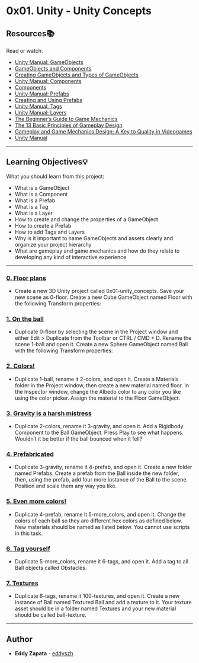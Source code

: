 # 0x01. Unity - Unity Concepts

## Resources:books:
Read or watch:
* [Unity Manual: GameObjects](https://intranet.hbtn.io/rltoken/AUA9J1q6DJfaWX2-BTb7dw)
* [GameObjects and Components](https://intranet.hbtn.io/rltoken/3UIiXKpgYR6aw_zypM7EZw)
* [Creating GameObjects and Types of GameObjects](https://intranet.hbtn.io/rltoken/OfVGXS7AlWg_yKEcTksL8w)
* [Unity Manual: Components](https://intranet.hbtn.io/rltoken/gaHopVZVBtwZrkWPsBHqZQ)
* [Components](https://intranet.hbtn.io/rltoken/TcpARIiqdJ1TmIEpXC9OyQ)
* [Unity Manual: Prefabs](https://intranet.hbtn.io/rltoken/Ay8cQwWFh3GlcTUBORet6g)
* [Creating and Using Prefabs](https://intranet.hbtn.io/rltoken/3yLeKfWA5Mzdj1yR6EVC0g)
* [Unity Manual: Tags](https://intranet.hbtn.io/rltoken/zMVHYRfYWvFdsJehxZ1h3Q)
* [Unity Manual: Layers](https://intranet.hbtn.io/rltoken/XVio6-PNR3ZmXGuYsEtrBw)
* [The Beginner’s Guide to Game Mechanics](https://intranet.hbtn.io/rltoken/tFuCPP8fhZ2GzLeoWKCUow)
* [The 13 Basic Principles of Gameplay Design](https://intranet.hbtn.io/rltoken/_8S8rMKOds7hUCcQK-hBVw)
* [Gameplay and Game Mechanics Design: A Key to Quality in Videogames](https://intranet.hbtn.io/rltoken/_ySfKN87VwyQHahCbmyAXw)
* [Unity Manual](https://intranet.hbtn.io/rltoken/UZXixbexQ03CgIs4LNhIVQ)

---
## Learning Objectives:bulb:
What you should learn from this project:

* What is a GameObject
* What is a Component
* What is a Prefab
* What is a Tag
* What is a Layer
* How to create and change the properties of a GameObject
* How to create a Prefab
* How to add Tags and Layers
* Why is it important to name GameObjects and assets clearly and organize your project hierarchy
* What are gameplay and game mechanics and how do they relate to developing any kind of interactive experience

---

### [0. Floor plans](./0x01-unity_concepts/Assets/0-floor.unity)
* Create a new 3D Unity project called 0x01-unity_concepts. Save your new scene as 0-floor. Create a new Cube GameObject named Floor with the following Transform properties:


### [1. On the ball](./0x01-unity_concepts/Assets/1-ball.unity)
* Duplicate 0-floor by selecting the scene in the Project window and either Edit > Duplicate from the Toolbar or CTRL / CMD + D. Rename the scene 1-ball and open it. Create a new Sphere GameObject named Ball with the following Transform properties:


### [2. Colors!](./0x01-unity_concepts/Assets/2-colors.unity)
* Duplicate 1-ball, rename it 2-colors, and open it. Create a Materials folder in the Project window, then create a new material named floor. In the Inspector window, change the Albedo color to any color you like using the color picker. Assign the material to the Floor GameObject.


### [3. Gravity is a harsh mistress](./0x01-unity_concepts/Assets/3-gravity.unity)
* Duplicate 2-colors, rename it 3-gravity, and open it. Add a Rigidbody Component to the Ball GameObject. Press Play to see what happens. Wouldn’t it be better if the ball bounced when it fell?


### [4. Prefabricated](./0x01-unity_concepts/Assets/4-prefab.unity)
* Duplicate 3-gravity, rename it 4-prefab, and open it. Create a new folder named Prefabs. Create a prefab from the Ball inside the new folder, then, using the prefab, add four more instance of the Ball to the scene. Position and scale them any way you like.


### [5. Even more colors!](./0x01-unity_concepts/Assets/5-more_colors.unity)
* Duplicate 4-prefab, rename it 5-more_colors, and open it. Change the colors of each ball so they are different hex colors as defined below. New materials should be named as listed below. You cannot use scripts in this task.


### [6. Tag yourself](./0x01-unity_concepts/Assets/6-tags.unity)
* Duplicate 5-more_colors, rename it 6-tags, and open it. Add a tag to all Ball objects called Obstacles.


### [7. Textures](./0x01-unity_concepts/Assets/100-textures.unity)
* Duplicate 6-tags, rename it 100-textures, and open it. Create a new instance of Ball named Textured Ball and add a texture to it. Your texture asset should be in a folder named Textures and your new material should be called ball-texture.

---

## Author
* **Eddy Zapata** - [eddyszh](https://github.com/Eddyszh)
